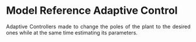 # Model Reference Adaptive Control
<p align=justify> Adaptive Controllers made to change the poles of the plant to the desired ones while at the same time estimating its parameters. <br> </p>
